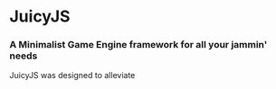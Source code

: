 # JuicyJS
### A Minimalist Game Engine framework for all your jammin' needs

JuicyJS was designed to alleviate

